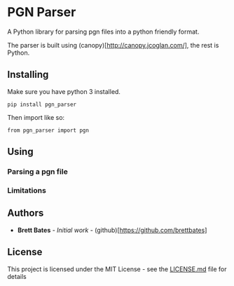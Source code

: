 # PGN Parser

A Python library for parsing pgn files into a python friendly format.

The parser is built using (canopy)[http://canopy.jcoglan.com/], the rest is Python.

## Installing

Make sure you have python 3 installed.

```
pip install pgn_parser
```

Then import like so:

```
from pgn_parser import pgn
```

## Using
### Parsing a pgn file


### Limitations

## Authors

* **Brett Bates** - *Initial work* - (github)[https://github.com/brettbates]

## License

This project is licensed under the MIT License - see the [LICENSE.md](LICENSE.md) file for details
